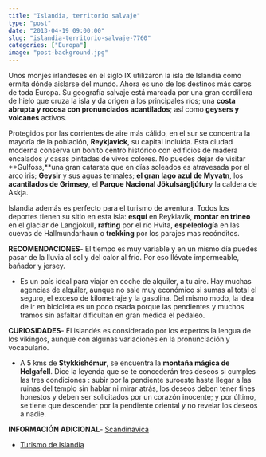 ```yaml
---
title: "Islandia, territorio salvaje"
type: "post"
date: "2013-04-19 09:00:00"
slug: "islandia-territorio-salvaje-7760"
categories: ["Europa"]
image: "post-background.jpg"
---
```


Unos monjes irlandeses en el siglo IX utilizaron la isla de Islandia como ermita dónde aislarse del mundo. Ahora es uno de los destinos más caros de toda Europa. Su geografía salvaje está marcada por una gran cordillera de hielo que cruza la isla y da origen a los principales ríos; una **costa abrupta y rocosa con pronunciados acantilados**; así como **geysers y volcanes** activos.  
  
Protegidos por las corrientes de aire más cálido, en el sur se concentra la mayoría de la población, **Reykjavick**, su capital incluida. Esta ciudad moderna conserva un bonito centro histórico con edificios de madera encalados y casas pintadas de vivos colores. No puedes dejar de visitar **Gulfoss,**una gran catarata que en días soleados es atravesada por el arco iris; **Geysir** y sus aguas termales; **el gran lago azul de Myvatn**, los **acantilados de Grimsey**, el **Parque Nacional Jökulsárgljúfur**y la caldera de Askja.  
  
Islandia además es perfecto para el turismo de aventura. Todos los deportes tienen su sitio en esta isla: **esquí** en Reykiavik, **montar en trineo** en el glaciar de Langjokull, **rafting** por el río Hvita, **espeleología** en las cuevas de Hallmundarhaun o **trekking** por los parajes mas recónditos.  
  
**RECOMENDACIONES**- El tiempo es muy variable y en un mismo día puedes pasar de la lluvia al sol y del calor al frío. Por eso llévate impermeable, bañador y jersey.
- Es un país ideal para viajar en coche de alquiler, a tu aire. Hay muchas agencias de alquiler, aunque no sale muy económico si sumas al total el seguro, el exceso de kilometraje y la gasolina. Del mismo modo, la idea de ir en bicicleta es un poco osada porque las pendientes y muchos tramos sin asfaltar dificultan en gran medida el pedaleo.

**CURIOSIDADES**- El islandés es considerado por los expertos la lengua de los vikingos, aunque con algunas variaciones en la pronunciación y vocabulario.
- A 5 kms de **Stykkishómur**, se encuentra la **montaña mágica de Helgafell**. Dice la leyenda que se te concederán tres deseos si cumples las tres condiciones : subir por la pendiente suroeste hasta llegar a las ruinas del templo sin hablar ni mirar atrás, los deseos deben tener fines honestos y deben ser solicitados por un corazón inocente; y por último, se tiene que descender por la pendiente oriental y no revelar los deseos a nadie.

**INFORMACIÓN ADICIONAL**- [Scandinavica](http://www.scandinavica.com/es/islandia.htm "http://www.scandinavica.com/es/islandia.htm")
- [Turismo de Islandia](http://www.icetourist.is/displayer.asp?cat_id=139 "Turismo de Islandia")
